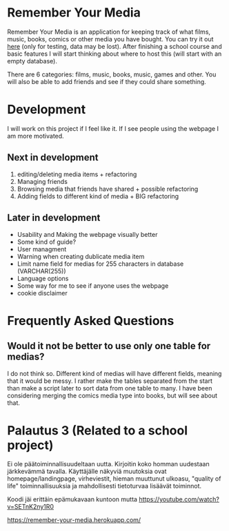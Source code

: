 # Remember Your Media
Remember Your Media is an application for keeping track of what films, music, books, comics or other media you have bought. You can try it out [here](https://remember-your-media.herokuapp.com/) (only for testing, data may be lost). After finishing a school course and basic features I will start thinking about where to host this (will start with an empty database).

There are 6 categories: films, music, books, music, games and other. You will also be able to add friends and see if they could share something.

# Development
I will work on this project if I feel like it. If I see people using the webpage I am more motivated.

## Next in development
1. editing/deleting media items + refactoring
1. Managing friends
1. Browsing media that friends have shared + possible refactoring
1. Adding fields to different kind of media + BIG refactoring

## Later in development
* Usability and Making the webpage visually better
* Some kind of guide?
* User managment
* Warning when creating dublicate media item
* Limit name field for medias for 255 characters in database (VARCHAR(255))
* Language options
* Some way for me to see if anyone uses the webpage
* cookie disclaimer

# Frequently Asked Questions
## Would it not be better to use only one table for medias?
I do not think so. Different kind of medias will have different fields, meaning that it would be messy. I rather make the tables separated from the start than make a script later to sort data from one table to many. I have been considering merging the comics media type into books, but will see about that.

# Palautus 3 (Related to a school project)
Ei ole päätoiminnallisuudeltaan uutta. Kirjoitin koko homman uudestaan järkkevämmä tavalla. Käyttäjälle näkyviä muutoksia ovat homepage/landingpage, virheviestit, hieman muuttunut ulkoasu, "quality of life" toiminnallisuuksia ja mahdollisesti tietoturvaa lisäävät toiminnot.

Koodi jäi erittäin epämukavaan kuntoon mutta https://youtube.com/watch?v=SETnK2ny1R0

https://remember-your-media.herokuapp.com/
